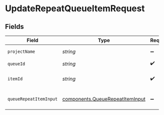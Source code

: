 # UpdateRepeatQueueItemRequest


## Fields

| Field                                                                              | Type                                                                               | Required                                                                           | Description                                                                        |
| ---------------------------------------------------------------------------------- | ---------------------------------------------------------------------------------- | ---------------------------------------------------------------------------------- | ---------------------------------------------------------------------------------- |
| `projectName`                                                                      | *string*                                                                           | :heavy_minus_sign:                                                                 | Project name                                                                       |
| `queueId`                                                                          | *string*                                                                           | :heavy_check_mark:                                                                 | Queue ID                                                                           |
| `itemId`                                                                           | *string*                                                                           | :heavy_check_mark:                                                                 | Queue repeatable item ID                                                           |
| `queueRepeatItemInput`                                                             | [components.QueueRepeatItemInput](../../models/components/queuerepeatiteminput.md) | :heavy_minus_sign:                                                                 | queue repeatable item                                                              |